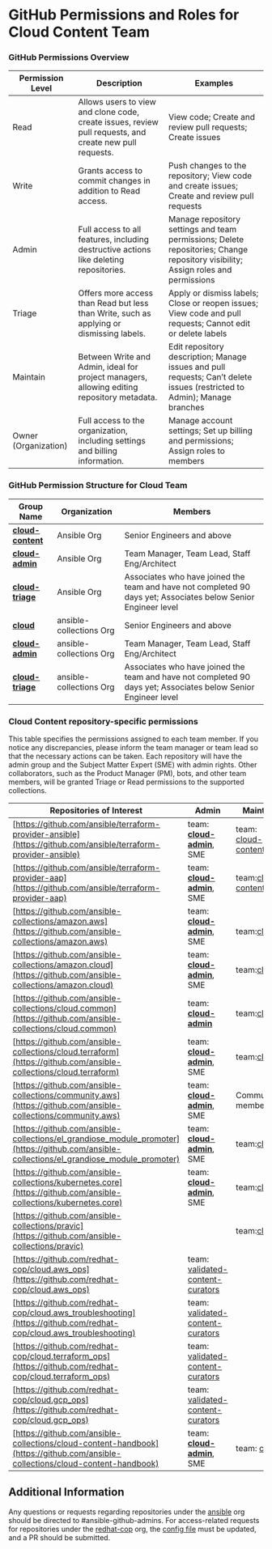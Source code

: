 

# GitHub Permissions and Roles for Cloud Content Team

### GitHub Permissions Overview

  
| Permission Level     | Description                                                                                             | Examples                                                                                                                         |
| -------------------- | ------------------------------------------------------------------------------------------------------- | -------------------------------------------------------------------------------------------------------------------------------- |
| Read                 | Allows users to view and clone code, create issues, review pull requests, and create new pull requests. | View code; Create and review pull requests; Create issues                                                                        |
| Write                | Grants access to commit changes in addition to Read access.                                             | Push changes to the repository; View code and create issues; Create and review pull requests                                     |
| Admin                | Full access to all features, including destructive actions like deleting repositories.                  | Manage repository settings and team permissions; Delete repositories; Change repository visibility; Assign roles and permissions |
| Triage               | Offers more access than Read but less than Write, such as applying or dismissing labels.                | Apply or dismiss labels; Close or reopen issues; View code and pull requests; Cannot edit or delete labels                       |
| Maintain             | Between Write and Admin, ideal for project managers, allowing editing repository metadata.              | Edit repository description; Manage issues and pull requests; Can’t delete issues (restricted to Admin); Manage branches         |
| Owner (Organization) | Full access to the organization, including settings and billing information.                            | Manage account settings; Set up billing and permissions; Assign roles to members                                                 |

### GitHub Permission Structure for Cloud Team

| Group Name                                                                         | Organization            | Members                                                                                                        |
| ---------------------------------------------------------------------------------- | ----------------------- | -------------------------------------------------------------------------------------------------------------- |
| [**cloud-content**](https://github.com/orgs/ansible/teams/cloud-content)           | Ansible Org             | Senior Engineers and above                                                                                     |
| [**cloud-admin**](https://github.com/orgs/ansible/teams/cloud-admin)               | Ansible Org             | Team Manager, Team Lead, Staff Eng/Architect                                                                   |
| [**cloud-triage**](https://github.com/orgs/ansible/teams/cloud_triage)             | Ansible Org             | Associates who have joined the team and have not completed 90 days yet; Associates below Senior Engineer level |
| [**cloud**](https://github.com/orgs/ansible-collections/teams/cloud)               | ansible-collections Org | Senior Engineers and above                                                                                     |
| [**cloud-admin**](https://github.com/orgs/ansible-collections/teams/cloud-admin)   | ansible-collections Org | Team Manager, Team Lead, Staff Eng/Architect                                                                   |
| [**cloud-triage**](https://github.com/orgs/ansible-collections/teams/cloud_triage) | ansible-collections Org | Associates who have joined the team and have not completed 90 days yet; Associates below Senior Engineer level |

### Cloud Content repository-specific permissions 

This table specifies the permissions assigned to each team member. If you notice any discrepancies, please inform the team manager or team lead so that the necessary actions can be taken. Each repository will have the admin group and the Subject Matter Expert (SME) with admin rights. Other collaborators, such as the Product Manager (PM), bots, and other team members, will be granted Triage or Read permissions to the supported collections.
  
| Repositories of Interest                                                                                                                   | Admin                                                                                                   | Maintain                                                                   | Write                                                                                                                   | Triage                                                                                                                        |
| ------------------------------------------------------------------------------------------------------------------------------------------ | ------------------------------------------------------------------------------------------------------- | -------------------------------------------------------------------------- | ----------------------------------------------------------------------------------------------------------------------- | ----------------------------------------------------------------------------------------------------------------------------- |
| [https://github.com/ansible/terraform-provider-ansible](https://github.com/ansible/terraform-provider-ansible)                             | team: [**cloud-admin**](https://github.com/orgs/ansible/teams/cloud-admin), SME                         | team: [cloud-content](https://github.com/orgs/ansible/teams/cloud-content) |                                                                                                                         | team: [**cloud-triage**](https://github.com/orgs/ansible/teams/cloud_triage), PM                                              |
| [https://github.com/ansible/terraform-provider-aap](https://github.com/ansible/terraform-provider-aap)                                     | team: [**cloud-admin**](https://github.com/orgs/ansible/teams/cloud-admin), SME                         | team:[cloud-content](https://github.com/orgs/ansible/teams/cloud-content)  |                                                                                                                         | team: [**cloud-triage**](https://github.com/orgs/ansible/teams/cloud_triage)                                                  |
| [https://github.com/ansible-collections/amazon.aws](https://github.com/ansible-collections/amazon.aws)                                     | team: [**cloud-admin**](https://github.com/orgs/ansible-collections/teams/cloud-admin), SME             | <br>team:[cloud](https://github.com/orgs/ansible-collections/teams/cloud)  |                                                                                                                         | team: [cloud_triage](https://github.com/orgs/ansible-collections/teams/cloud_triage)                                          |
| [https://github.com/ansible-collections/amazon.cloud](https://github.com/ansible-collections/amazon.cloud)                                 | team: [**cloud-admin**](https://github.com/orgs/ansible-collections/teams/cloud-admin), SME             | team:[cloud](https://github.com/orgs/ansible-collections/teams/cloud)      |                                                                                                                         | team: [cloud_triage](https://github.com/orgs/ansible-collections/teams/cloud_triage), [Ansibot](https://github.com/ansibuddy) |
| [https://github.com/ansible-collections/cloud.common](https://github.com/ansible-collections/cloud.common)                                 | team: [**cloud-admin**](https://github.com/orgs/ansible-collections/teams/cloud-admin)<br>              | team:[cloud](https://github.com/orgs/ansible-collections/teams/cloud)      |                                                                                                                         | team: [cloud_triage](https://github.com/orgs/ansible-collections/teams/cloud_triage)                                          |
| [https://github.com/ansible-collections/cloud.terraform](https://github.com/ansible-collections/cloud.terraform)                           | team: [**cloud-admin**](https://github.com/orgs/ansible-collections/teams/cloud-admin), SME             | team:[cloud](https://github.com/orgs/ansible-collections/teams/cloud)      |                                                                                                                         | team: [cloud_triage](https://github.com/orgs/ansible-collections/teams/cloud_triage)                                          |
| [https://github.com/ansible-collections/community.aws](https://github.com/ansible-collections/community.aws)                               | team: [**cloud-admin**](https://github.com/orgs/ansible-collections/teams/cloud-admin), SME             | Community member                                                           | team:community.aws and [cloud_triage](https://github.com/orgs/ansible-collections/teams/cloud_triage), Community member |                                                                                                                               |
| [https://github.com/ansible-collections/el_grandiose_module_promoter](https://github.com/ansible-collections/el_grandiose_module_promoter) | team: [**cloud-admin**](https://github.com/orgs/ansible-collections/teams/cloud-admin), SME             | team:[cloud](https://github.com/orgs/ansible-collections/teams/cloud)      |                                                                                                                         |                                                                                                                               |
| [https://github.com/ansible-collections/kubernetes.core](https://github.com/ansible-collections/kubernetes.core)                           | team: [**cloud-admin**](https://github.com/orgs/ansible-collections/teams/cloud-admin), SME             | team:[cloud](https://github.com/orgs/ansible-collections/teams/cloud)      |                                                                                                                         | team: [cloud_triage](https://github.com/orgs/ansible-collections/teams/cloud_triage), other collaborators                     |
| [https://github.com/ansible-collections/pravic](https://github.com/ansible-collections/pravic)                                             |                                                                                                         | team:[cloud](https://github.com/orgs/ansible-collections/teams/cloud)      |                                                                                                                         |                                                                                                                               |
| [https://github.com/redhat-cop/cloud.aws_ops](https://github.com/redhat-cop/cloud.aws_ops)                                                 | team: [validated-content-curators](https://github.com/orgs/redhat-cop/teams/validated-content-curators) |                                                                            |                                                                                                                         |                                                                                                                               |
| [https://github.com/redhat-cop/cloud.aws_troubleshooting](https://github.com/redhat-cop/cloud.aws_troubleshooting)                         | team: [validated-content-curators](https://github.com/orgs/redhat-cop/teams/validated-content-curators) |                                                                            |                                                                                                                         |                                                                                                                               |
| [https://github.com/redhat-cop/cloud.terraform_ops](https://github.com/redhat-cop/cloud.terraform_ops)                                     | team: [validated-content-curators](https://github.com/orgs/redhat-cop/teams/validated-content-curators) |                                                                            |                                                                                                                         |                                                                                                                               |
| [https://github.com/redhat-cop/cloud.gcp_ops](https://github.com/redhat-cop/cloud.gcp_ops)                                                 | team: [validated-content-curators](https://github.com/orgs/redhat-cop/teams/validated-content-curators) |                                                                            |                                                                                                                         |                                                                                                                               |
| [https://github.com/ansible-collections/cloud-content-handbook](https://github.com/ansible-collections/cloud-content-handbook)             | team: [**cloud-admin**](https://github.com/orgs/ansible-collections/teams/cloud-admin), SME             | team: [cloud](https://github.com/orgs/ansible-collections/teams/cloud)     | team:  [cloud_triage](https://github.com/orgs/ansible-collections/teams/cloud_triage)                                   |                                                                                                                               |


## Additional Information

Any questions or requests regarding repositories under the [ansible](https://github.com/ansible) org should be directed to #ansible-github-admins. For access-related requests for repositories under the [redhat-cop](https://github.com/redhat-cop) org, the [config file](https://github.com/redhat-cop/org/blob/main/config.yaml) must be updated, and a PR should be submitted.


